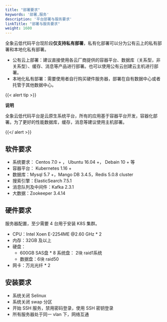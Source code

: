 ```yaml
---
title: "部署要求"
keywords: '部署,服务'
description: '平台部署与服务要求'
linkTitle: "部署与服务要求"
weight: 1600
---
```


全象云低代码平台现阶段**仅支持私有部署**，私有化部署可以分为公有云上的私有部署和本地化私有部署。

- 公有云上部署：建议直接使用各云厂商提供的容器平台、数据库（关系型，非关系型）、缓存、消息等产品进行部署。也可以使用公有云创建云主机进行部署。
- 本地化私有部署：需要使用者自行购买硬件服务器，部署在自有数据中心或者托管于其他数据中心。

{{< alert tip >}}

**说明**

全象云低代码平台是云原生系统平台，所有的应用基于容器平台开发，容器化部署。为了更好的性能数据库，缓存，消息等建议使用主机部署。

{{</ alert >}}

## 软件要求

- 系统要求： Centos 7.0 + ， Ubuntu 16.04 +， Debain 10 + 等
- 容器平台： Kubernetes 1.16 +
- 数据库：Mysql 5.7 +，Mango DB 3.4.5，Redis 5.0.8 cluster
- 搜索引擎：ElasticSearch 7.5.1
- 消息队列及中间件：Kafka 2.3.1
- 大数据：Zookeeper 3.4.14

## 硬件要求

服务器配置，至少需要 4 台用于安装 K8S 集群。

- CPU：Intel Xoen E-2254ME @2.60 GHz * 2
- 内存：32GB 及以上
- 硬盘：
  - 600GB SAS盘 * 8 系统盘： 2块 raid1系统
  - 数据盘：6块 raid50
- 网卡：万兆光纤 * 2

## 安装要求

- 系统关闭 Selinux
- 系统关闭 swap 分区
- 开始 SSH 服务，禁用密码登录，使用 SSH 密钥登录
- 所有服务器处于同一 vlan 下，网络互通
